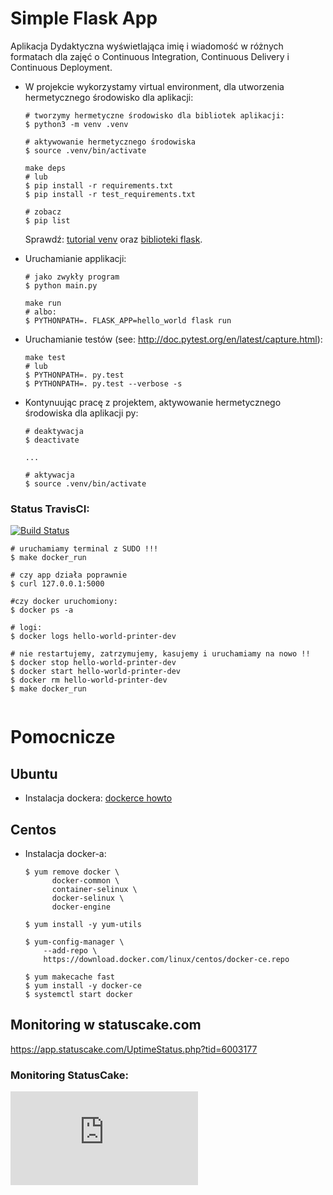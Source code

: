 # Simple Flask App

Aplikacja Dydaktyczna wyświetlająca imię i wiadomość w różnych formatach dla zajęć
o Continuous Integration, Continuous Delivery i Continuous Deployment.

- W projekcie wykorzystamy virtual environment, dla utworzenia hermetycznego środowisko dla aplikacji:

  ```
  # tworzymy hermetyczne środowisko dla bibliotek aplikacji:
  $ python3 -m venv .venv

  # aktywowanie hermetycznego środowiska
  $ source .venv/bin/activate

  make deps
  # lub
  $ pip install -r requirements.txt
  $ pip install -r test_requirements.txt

  # zobacz
  $ pip list
  ```

  Sprawdź: [tutorial venv](https://docs.python.org/3/tutorial/venv.html) oraz [biblioteki flask](http://flask.pocoo.org).

- Uruchamianie applikacji:

  ```
  # jako zwykły program
  $ python main.py

  make run
  # albo:
  $ PYTHONPATH=. FLASK_APP=hello_world flask run
  ```

- Uruchamianie testów (see: http://doc.pytest.org/en/latest/capture.html):

  ```
  make test
  # lub
  $ PYTHONPATH=. py.test
  $ PYTHONPATH=. py.test --verbose -s
  ```

- Kontynuując pracę z projektem, aktywowanie hermetycznego środowiska dla aplikacji py:

  ```
  # deaktywacja
  $ deactivate
  ```

  ```
  ...

  # aktywacja
  $ source .venv/bin/activate
  ```


### Status TravisCI:
[![Build Status](https://api.travis-ci.com/gosiamalgosia/se_hello_printer_app.png)](https://travis-ci.com/gosiamalgosia/se_hello_printer_app.svg?branch=master)
  ```
  # uruchamiamy terminal z SUDO !!!
  $ make docker_run

  # czy app działa poprawnie
  $ curl 127.0.0.1:5000

  #czy docker uruchomiony:
  $ docker ps -a    

  # logi:
  $ docker logs hello-world-printer-dev

  # nie restartujemy, zatrzymujemy, kasujemy i uruchamiamy na nowo !!
  $ docker stop hello-world-printer-dev
  $ docker start hello-world-printer-dev
  $ docker rm hello-world-printer-dev
  $ make docker_run


  ```

# Pomocnicze

## Ubuntu

- Instalacja dockera: [dockerce howto](https://docs.docker.com/install/linux/docker-ce/ubuntu/)

## Centos

- Instalacja docker-a:

  ```
  $ yum remove docker \
        docker-common \
        container-selinux \
        docker-selinux \
        docker-engine

  $ yum install -y yum-utils

  $ yum-config-manager \
      --add-repo \
      https://download.docker.com/linux/centos/docker-ce.repo

  $ yum makecache fast
  $ yum install -y docker-ce
  $ systemctl start docker
  ```
## Monitoring w statuscake.com
https://app.statuscake.com/UptimeStatus.php?tid=6003177

### Monitoring StatusCake:
[![Build Status](https://app.statuscake.com/button/index.php?Track=6003177&Days=1&Design=1.png)](https://app.statuscake.com/button/index.php?Track=6003177&Days=1&Design=1)
